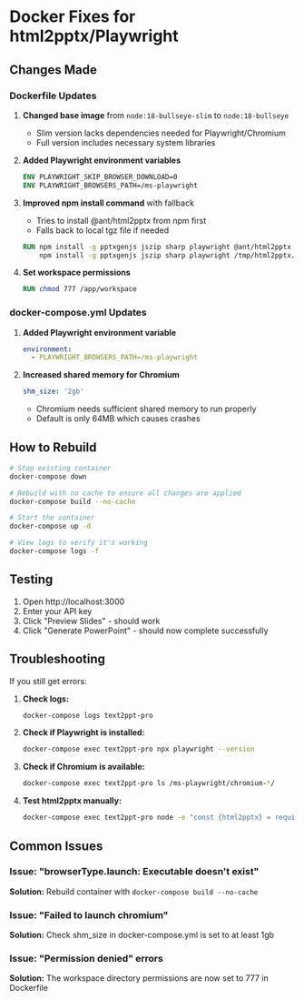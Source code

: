 # Docker Fixes for html2pptx/Playwright

## Changes Made

### Dockerfile Updates

1. **Changed base image** from `node:18-bullseye-slim` to `node:18-bullseye`
   - Slim version lacks dependencies needed for Playwright/Chromium
   - Full version includes necessary system libraries

2. **Added Playwright environment variables**
   ```dockerfile
   ENV PLAYWRIGHT_SKIP_BROWSER_DOWNLOAD=0
   ENV PLAYWRIGHT_BROWSERS_PATH=/ms-playwright
   ```

3. **Improved npm install command** with fallback
   - Tries to install @ant/html2pptx from npm first
   - Falls back to local tgz file if needed
   ```dockerfile
   RUN npm install -g pptxgenjs jszip sharp playwright @ant/html2pptx || \
       npm install -g pptxgenjs jszip sharp playwright /tmp/html2pptx.tgz
   ```

4. **Set workspace permissions**
   ```dockerfile
   RUN chmod 777 /app/workspace
   ```

### docker-compose.yml Updates

1. **Added Playwright environment variable**
   ```yaml
   environment:
     - PLAYWRIGHT_BROWSERS_PATH=/ms-playwright
   ```

2. **Increased shared memory for Chromium**
   ```yaml
   shm_size: '2gb'
   ```
   - Chromium needs sufficient shared memory to run properly
   - Default is only 64MB which causes crashes

## How to Rebuild

```bash
# Stop existing container
docker-compose down

# Rebuild with no cache to ensure all changes are applied
docker-compose build --no-cache

# Start the container
docker-compose up -d

# View logs to verify it's working
docker-compose logs -f
```

## Testing

1. Open http://localhost:3000
2. Enter your API key
3. Click "Preview Slides" - should work
4. Click "Generate PowerPoint" - should now complete successfully

## Troubleshooting

If you still get errors:

1. **Check logs:**
   ```bash
   docker-compose logs text2ppt-pro
   ```

2. **Check if Playwright is installed:**
   ```bash
   docker-compose exec text2ppt-pro npx playwright --version
   ```

3. **Check if Chromium is available:**
   ```bash
   docker-compose exec text2ppt-pro ls /ms-playwright/chromium-*/
   ```

4. **Test html2pptx manually:**
   ```bash
   docker-compose exec text2ppt-pro node -e "const {html2pptx} = require('@ant/html2pptx'); console.log('html2pptx loaded');"
   ```

## Common Issues

### Issue: "browserType.launch: Executable doesn't exist"
**Solution:** Rebuild container with `docker-compose build --no-cache`

### Issue: "Failed to launch chromium"
**Solution:** Check shm_size in docker-compose.yml is set to at least 1gb

### Issue: "Permission denied" errors
**Solution:** The workspace directory permissions are now set to 777 in Dockerfile

